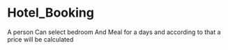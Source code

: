 # Hotel_Booking
A person Can select bedroom And Meal for a days and according to that a price will be calculated
